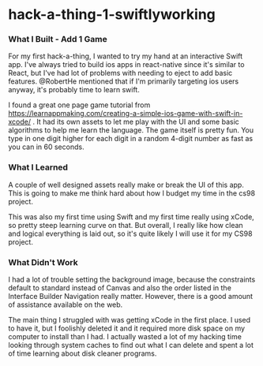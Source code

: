 # hack-a-thing-1-swiftlyworking

### What I Built - Add 1 Game

For my first hack-a-thing, I wanted to try my hand at an interactive Swift app. I've always tried to build ios apps in react-native since it's similar to React, but I've had lot of problems with needing to eject to add basic features. @RobertHe mentioned that if I'm primarily targeting ios users anyway, it's probably time to learn swift.

I found a great one page game tutorial from https://learnappmaking.com/creating-a-simple-ios-game-with-swift-in-xcode/ .  It had its own assets to let me play with the UI and some basic algorithms to help me learn the language. The game itself is pretty fun. You type in one digit higher for each digit in a random 4-digit number as fast as you can in 60 seconds.

### What I Learned

A couple of well designed assets really make or break the UI of this app. This is going to make me think hard about how I budget my time in the cs98 project.

This was also my first time using Swift and my first time really using xCode, so pretty steep learning curve on that. But overall, I really like how clean and logical everything is laid out, so it's quite likely I will use it for my CS98 project. 

### What Didn't Work

I had a lot of trouble setting the background image, because the constraints default to standard instead of Canvas and also the order listed in the Interface Builder Navigation really matter. However, there is a good amount of assistance available on the web.

The main thing I struggled with was getting xCode in the first place. I used to have it, but I foolishly deleted it and it required more disk space on my computer to install than I had. I actually wasted a lot of my hacking time looking through system caches to find out what I can delete and spent a lot of time learning about disk cleaner programs.
